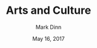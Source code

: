 ---
title : 'Arts and Culture'
heading : 'FINDING LOVE AND ROMANCE ON THE ROAD'
date : 'May 16, 2017'
author: 'Mark Dinn'
image : '/image/03.jpg'
---
